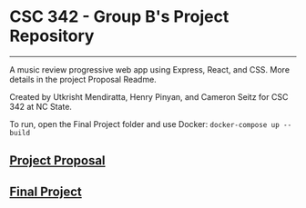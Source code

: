 # CSC 342 - Group B's Project Repository 
***
A music review progressive web app using Express, React, and CSS. More details in the project Proposal Readme.

Created by Utkrisht Mendiratta, Henry Pinyan, and Cameron Seitz for CSC 342 at NC State.

To run, open the Final Project folder and use Docker:
`docker-compose up --build`
## [Project Proposal](Proposal/README.md)
## [Final Project](FinalProject/README.md)
